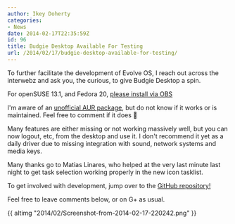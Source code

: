 ```yaml
---
author: Ikey Doherty
categories:
- News
date: 2014-02-17T22:35:59Z
id: 96
title: Budgie Desktop Available For Testing
url: /2014/02/17/budgie-desktop-available-for-testing/
---
```


To further facilitate the development of Evolve OS, I reach out across the interwebz and ask you, the curious, to give Budgie Desktop a spin.

For openSUSE 13.1, and Fedora 20, [please install via OBS](http://software.opensuse.org/download.html?project=home%3Aikeydoherty%3Aevolve&package=budgie-desktop)

I'm aware of an [unofficial AUR package](https://aur.archlinux.org/packages/budgie-desktop-git/), but do not know if it works or is maintained. Feel free to comment if it 
does 🙂

Many features are either missing or not working massively well, but you can now logout, etc, from the desktop and use it. I don't<!--more--> recommend it yet as a 
daily driver due to missing integration with sound, network systems and media keys.

Many thanks go to Matias Linares, who helped at the very last minute last night to get task selection working properly in the new icon tasklist.

To get involved with development, jump over to the [GitHub repository!](https://github.com/solus-project/budgie-desktop)

Feel free to leave comments below, or on G+ as usual.

{{ altimg "2014/02/Screenshot-from-2014-02-17-220242.png" }}